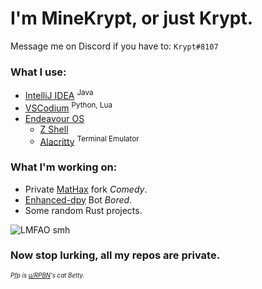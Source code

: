 # I'm MineKrypt, or just Krypt.

Message me on Discord if you have to: `Krypt#8107`

### What I use:
- [IntelliJ IDEA](https://www.jetbrains.com/ "JetBrains") <sup>Java</sup>
- [VSCodium](https://github.com/VSCodium/vscodium) <sup>Python, Lua</sup>
- [Endeavour OS](https://endeavouros.com/)
  - [Z Shell](https://github.com/zsh-users/zsh "ZSH") 
  - [Alacritty](https://alacritty.org "alacritty.org") <sup>Terminal Emulator</sup>

### What I'm working on:
- Private [MatHax](https://github.com/MatHax/client) fork *Comedy*.
- [Enhanced-dpy](https://github.com/iDevision/enhanced-discord.py "enhanced-discord.py") Bot *Bored*.
- Some random Rust projects.

![LMFAO smh](https://files.catbox.moe/y8g373.gif "tux")


### Now stop lurking, all my repos are private.
  
  
<sub><sup>*Pfp is [u/RPBN](https://www.reddit.com/user/RPBN)'s cat Betty.*</sup></sub> 
